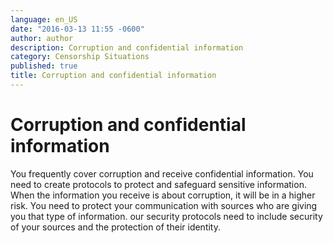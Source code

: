 ```yaml
---
language: en_US
date: "2016-03-13 11:55 -0600"
author: author
description: Corruption and confidential information
category: Censorship Situations
published: true
title: Corruption and confidential information
---
```



# Corruption and confidential information

You frequently cover corruption and receive confidential information. You need to create protocols to protect and safeguard sensitive information. When the information you receive is about corruption, it will be in a higher risk. You need to protect your communication with sources who are giving you that type of information. our security protocols need to include security of your sources and the protection of their identity.
